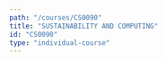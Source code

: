 ```yaml
---
path: "/courses/CS0090"
title: "SUSTAINABILITY AND COMPUTING"
id: "CS0090"
type: "individual-course"
---
```

